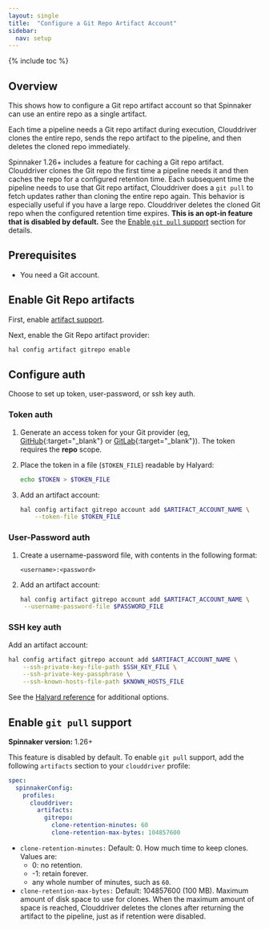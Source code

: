 ```yaml
---
layout: single
title:  "Configure a Git Repo Artifact Account"
sidebar:
  nav: setup
---
```


{% include toc %}

## Overview

This shows how to configure a Git repo artifact account so that Spinnaker can use an entire repo as a single artifact.

Each time a pipeline needs a Git repo artifact during execution, Clouddriver clones the entire repo, sends the repo artifact to the pipeline, and then deletes the cloned repo immediately.

Spinnaker 1.26+ includes a feature for caching a Git repo artifact. Clouddriver clones the Git repo the first time a pipeline needs it and then caches the repo for a configured retention time. Each subsequent time the pipeline needs to use that Git repo artifact, Clouddriver does a `git pull` to fetch updates rather than cloning the entire repo again. This behavior is especially useful if you have a large repo. Clouddriver deletes the cloned Git repo when the configured retention time expires.  **This is an opt-in feature that is disabled by default.** See the [Enable `git pull` support](#enable-git-pull-support) section for details.

## Prerequisites

* You need a Git account.


## Enable Git Repo artifacts

First, enable [artifact support](/reference/artifacts-with-artifactsrewrite//#enabling-artifact-support).

Next, enable the Git Repo artifact provider:

```bash
hal config artifact gitrepo enable
```

## Configure auth

Choose to set up token, user-password, or ssh key auth.

### Token auth

1. Generate an access token for your Git provider (eg, [GitHub](https://github.com/settings/tokens){:target="\_blank"} or [GitLab](https://docs.gitlab.com/ee/user/profile/personal_access_tokens.html){:target="\_blank"}). The token requires the __repo__ scope.

1. Place the token in a file (`$TOKEN_FILE`) readable by Halyard:

   ```bash
   echo $TOKEN > $TOKEN_FILE
   ```

1. Add an artifact account:

   ```bash
   hal config artifact gitrepo account add $ARTIFACT_ACCOUNT_NAME \
       --token-file $TOKEN_FILE
   ```


### User-Password auth

1. Create a username-password file, with contents in the following format:

   ```
   <username>:<password>
   ```

1. Add an artifact account:

   ```bash
   hal config artifact gitrepo account add $ARTIFACT_ACCOUNT_NAME \
    --username-password-file $PASSWORD_FILE
   ```


### SSH key auth

Add an artifact account:

```bash
hal config artifact gitrepo account add $ARTIFACT_ACCOUNT_NAME \
    --ssh-private-key-file-path $SSH_KEY_FILE \
    --ssh-private-key-passphrase \
    --ssh-known-hosts-file-path $KNOWN_HOSTS_FILE

```

See the [Halyard reference](/reference/halyard/commands#hal-config-artifact-gitrepo-account-edit) for additional options.


## Enable `git pull` support

**Spinnaker version:** 1.26+

This feature is disabled by default. To enable `git pull` support, add the following `artifacts` section to your `clouddriver` profile:

```yaml
spec:
  spinnakerConfig:
    profiles:
      clouddriver:
        artifacts:
          gitrepo:
            clone-retention-minutes: 60
            clone-retention-max-bytes: 104857600
```

* `clone-retention-minutes:` Default: 0. How much time to keep clones. Values are:
  * 0: no retention.
  * -1: retain forever.
  * any whole number of minutes, such as `60`.
* `clone-retention-max-bytes:` Default: 104857600 (100 MB). Maximum amount of disk space to use for clones. When the maximum amount of space is reached, Clouddriver deletes the clones after returning the artifact to the pipeline, just as if retention were disabled.
